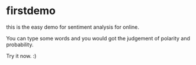# firstdemo
<p>this is the easy demo for sentiment analysis for online.</p>
<p>You can type some words and you would got the judgement of polarity and probability.</p>
<p>Try it now. :)</p>
   
